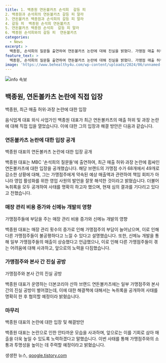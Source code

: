 ```yaml
---
title: 1. 백종원 연돈볼카츠 손석희  갈등 피
2. 백종원과 손석희의 연돈볼카츠 갈등 피 말라
3. 연돈볼카츠 백종원과 손석희의 갈등 피 말라
4. 갈등 피  백종원 손석희 연돈볼카츠
5. 연돈볼카츠 백종원 손석희  갈등 피 말라
6. 백종원 손석희와의 갈등 피  연돈볼카츠
categories:
  - News
excerpt: >
  백종원, 손석희의 질문들 출연하여 연돈볼카츠 논란에 대해 진실을 밝혔다. 가맹점 매출 허위 주장에 대해 책임 회피가 아니라 영업 활성화를 위한 내용이라며 녹취록 공개 및 심의 결과를 기다리고 있다고 밝혔고, 불공평한 관리 비용 증가 문제와 새로운 메뉴 개발로 점주들과 만남을 갖고 노력한다고 전했다. 연돈볼카츠 논란에 대한 진실을 찾는 공방 속에서 브랜드와 가맹점주 간의 논쟁이 이어졌다.
feature_text: >
  백종원, 손석희의 질문들 출연하여 연돈볼카츠 논란에 대해 진실을 밝혔다. 가맹점 매출 허위 주장에 대해 책임 회피가 아니라 영업 활성화를 위한 내용이라며 녹취록 공개 및 심의 결과를 기다리고 있다고 밝혔고, 불공평한 관리 비용 증가 문제와 새로운 메뉴 개발로 점주들과 만남을 갖고 노력한다고 전했다. 연돈볼카츠 논란에 대한 진실을 찾는 공방 속에서 브랜드와 가맹점주 간의 논쟁이 이어졌다.
image: 'https://www.behealthy4u.com/wp-content/uploads/2024/06/unnamed-file.png'
---
```


<p><img src="https://www.behealthy4u.com/wp-content/uploads/2024/06/unnamed-file.png" alt="info 속보" /></p>

<h2 data-ke-size="size26">백종원, 연돈볼카츠 논란에 직접 입장</h2>

<p data-ke-size="size16">백종원, 최근 매출 허위·과장 논란에 대한 입장</p>

<p>음식업계 대표 외식 사업가인 백종원 대표가 최근 연돈볼카츠의 매출 허위 및 과장 논란에 대해 직접 입을 열었습니다. 이에 대한 그의 입장과 해결 방안은 다음과 같습니다.</p>

<h3 data-ke-size="size24">연돈볼카츠 논란에 대한 입장 공개</h3>

<p data-ke-size="size16">백종원 대표의 연돈볼카츠 논란에 대한 입장 공개</p>

<p>백종원 대표는 MBC '손석희의 질문들'에 출연하여, 최근 매출 허위·과장 논란에 휩싸인 연돈볼카츠에 대한 입장을 공개했습니다. 해당 브랜드의 가맹점 수가 68개에서 49개로 감소한 상황에 대해, 그는 가맹점주에게 약속된 예상 매출액과 관련하여 책임 회피가 아니라 영업 활성화를 위한 영업 사원의 발언을 잘못 해석한 것이라고 밝혔습니다. 더불어 녹취록을 모두 공개하여 사태를 명확히 하고자 했으며, 현재 심의 결과를 기다리고 있다고 전했습니다.</p>

<h3 data-ke-size="size24">매장 관리 비용 증가와 신메뉴 개발의 영향</h3>

<p data-ke-size="size16">가맹점주들에 부담을 주는 매장 관리 비용 증가와 신메뉴 개발의 영향</p>

<p>백종원 대표는 매장 관리 횟수의 증가로 인해 가맹점주의 부담이 늘어났으며, 이로 인해 다른 가맹점주들이 불공평하다고 느낄 수 있다고 설명했습니다. 또한, 신메뉴 개발을 통해 일부 가맹점주들의 매출이 상승했다고 언급했으나, 이로 인해 다른 가맹점주들이 겪는 어려움에 대해 사과하고, 앞으로의 노력을 다짐했습니다.</p>

<h3 data-ke-size="size24">가맹점주와 본사 간 진실 공방</h3>

<p data-ke-size="size16">가맹점주와 본사 간의 진실 공방</p>

<p>백종원 대표가 운영하는 더본코리아 산하 브랜드 연돈볼카츠에는 일부 가맹점주와 본사 간의 진실 공방이 벌어졌는데, 이에 대한 해결책에 대해서는 녹취록을 공개하여 사태를 명확히 한 후 협의할 예정이라 밝혔습니다.</p>

<h3 data-ke-size="size24">마무리</h3>

<p data-ke-size="size16">백종원 대표의 논란에 대한 입장 및 해결방안</p>

<p>백종원 대표는 논란으로 인한 안타까운 모습을 사과하며, 앞으로는 이를 기회로 삼아 매출을 더욱 높일 수 있도록 노력하겠다고 말했습니다. 이번 사태를 통해 가맹점주와의 소통과 투명성을 높이는 데 주력할 예정이라고 밝혔습니다.</p>
생생한 뉴스, <a href="https://qoogle.tistory.com" rel="dofollow">qoogle.tistory.com</a>


